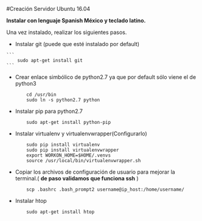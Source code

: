 #Creación Servidor Ubuntu 16.04

**Instalar con lenguaje Spanish México y teclado latino.**

Una vez instalado, realizar los siguientes pasos.

*	 Instalar git (puede que esté instalado por default)

	```
	 	sudo apt-get install git
	```
*	Crear enlace simbólico de python2.7 ya que por default sólo viene el de python3

	```
		cd /usr/bin
        sudo ln -s python2.7 python
	```

*	Instalar pip para python2.7

	```
		sudo apt-get install python-pip
	```
	
*	Instalar virtualenv y virtualenvwrapper(Configurarlo)

	```
		sudo pip install virtualenv
        sudo pip install virtualenvwrapper
        export WORKON_HOME=$HOME/.venvs 
        source /usr/local/bin/virtualenvwrapper.sh
	```

*	Copiar los archivos de configuración de usuario para mejorar la terminal.( **de paso validamos que funciona ssh** )

	```
		scp .bashrc .bash_prompt2 username@ip_host:/home/username/
	```

*	Instalar htop

	```
		sudo apt-get install htop
	```
